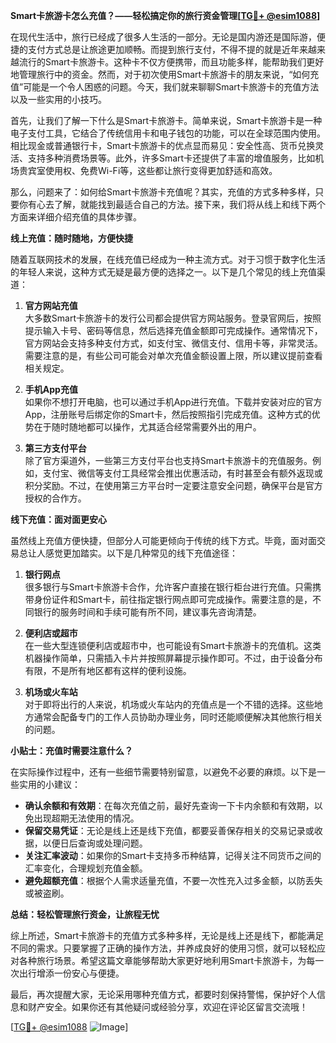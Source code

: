 **Smart卡旅游卡怎么充值？——轻松搞定你的旅行资金管理[[TG💪+ @esim1088](https://t.me/s/esim1088)]**

在现代生活中，旅行已经成了很多人生活的一部分。无论是国内游还是国际游，便捷的支付方式总是让旅途更加顺畅。而提到旅行支付，不得不提的就是近年来越来越流行的Smart卡旅游卡。这种卡不仅方便携带，而且功能多样，能帮助我们更好地管理旅行中的资金。然而，对于初次使用Smart卡旅游卡的朋友来说，“如何充值”可能是一个令人困惑的问题。今天，我们就来聊聊Smart卡旅游卡的充值方法以及一些实用的小技巧。

首先，让我们了解一下什么是Smart卡旅游卡。简单来说，Smart卡旅游卡是一种电子支付工具，它结合了传统信用卡和电子钱包的功能，可以在全球范围内使用。相比现金或普通银行卡，Smart卡旅游卡的优点显而易见：安全性高、货币兑换灵活、支持多种消费场景等。此外，许多Smart卡还提供了丰富的增值服务，比如机场贵宾室使用权、免费Wi-Fi等，这些都让旅行变得更加舒适和高效。

那么，问题来了：如何给Smart卡旅游卡充值呢？其实，充值的方式多种多样，只要你有心去了解，就能找到最适合自己的方法。接下来，我们将从线上和线下两个方面来详细介绍充值的具体步骤。

**线上充值：随时随地，方便快捷**

随着互联网技术的发展，在线充值已经成为一种主流方式。对于习惯于数字化生活的年轻人来说，这种方式无疑是最方便的选择之一。以下是几个常见的线上充值渠道：

1. **官方网站充值**  
   大多数Smart卡旅游卡的发行公司都会提供官方网站服务。登录官网后，按照提示输入卡号、密码等信息，然后选择充值金额即可完成操作。通常情况下，官方网站会支持多种支付方式，如支付宝、微信支付、信用卡等，非常灵活。需要注意的是，有些公司可能会对单次充值金额设置上限，所以建议提前查看相关规定。

2. **手机App充值**  
   如果你不想打开电脑，也可以通过手机App进行充值。下载并安装对应的官方App，注册账号后绑定你的Smart卡，然后按照指引完成充值。这种方式的优势在于随时随地都可以操作，尤其适合经常需要外出的用户。

3. **第三方支付平台**  
   除了官方渠道外，一些第三方支付平台也支持Smart卡旅游卡的充值服务。例如，支付宝、微信等支付工具经常会推出优惠活动，有时甚至会有额外返现或积分奖励。不过，在使用第三方平台时一定要注意安全问题，确保平台是官方授权的合作方。

**线下充值：面对面更安心**

虽然线上充值方便快捷，但部分人可能更倾向于传统的线下方式。毕竟，面对面交易总让人感觉更加踏实。以下是几种常见的线下充值途径：

1. **银行网点**  
   很多银行与Smart卡旅游卡合作，允许客户直接在银行柜台进行充值。只需携带身份证件和Smart卡，前往指定银行网点即可完成操作。需要注意的是，不同银行的服务时间和手续可能有所不同，建议事先咨询清楚。

2. **便利店或超市**  
   在一些大型连锁便利店或超市中，也可能设有Smart卡旅游卡的充值机。这类机器操作简单，只需插入卡片并按照屏幕提示操作即可。不过，由于设备分布有限，不是所有地区都有这样的便利设施。

3. **机场或火车站**  
   对于即将出行的人来说，机场或火车站内的充值点是一个不错的选择。这些地方通常会配备专门的工作人员协助办理业务，同时还能顺便解决其他旅行相关的问题。

**小贴士：充值时需要注意什么？**

在实际操作过程中，还有一些细节需要特别留意，以避免不必要的麻烦。以下是一些实用的小建议：

- **确认余额和有效期**：在每次充值之前，最好先查询一下卡内余额和有效期，以免出现超期无法使用的情况。
- **保留交易凭证**：无论是线上还是线下充值，都要妥善保存相关的交易记录或收据，以便日后查询或处理问题。
- **关注汇率波动**：如果你的Smart卡支持多币种结算，记得关注不同货币之间的汇率变化，合理规划充值金额。
- **避免超额充值**：根据个人需求适量充值，不要一次性充入过多金额，以防丢失或被盗刷。

**总结：轻松管理旅行资金，让旅程无忧**

综上所述，Smart卡旅游卡的充值方式多种多样，无论是线上还是线下，都能满足不同的需求。只要掌握了正确的操作方法，并养成良好的使用习惯，就可以轻松应对各种旅行场景。希望这篇文章能够帮助大家更好地利用Smart卡旅游卡，为每一次出行增添一份安心与便捷。

最后，再次提醒大家，无论采用哪种充值方式，都要时刻保持警惕，保护好个人信息和财产安全。如果你还有其他疑问或经验分享，欢迎在评论区留言交流哦！

[[TG💪+ @esim1088](https://t.me/s/esim1088) ![Image](https://i.postimg.cc/4NQfJmqS/Snipaste-2025-05-13-00-14-12.png)]